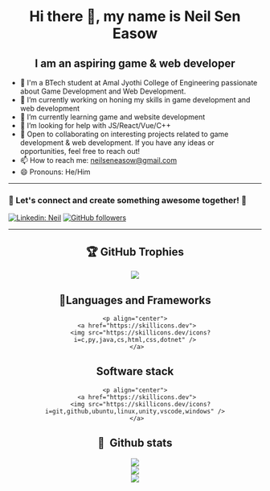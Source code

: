 <h1 align="center">Hi there 👋, my name is Neil Sen Easow</h1>
<h2 align="center">I am an aspiring game & web developer</h2>


- 👀 I'm a BTech student at Amal Jyothi College of Engineering passionate about Game Development and Web Development.
- 🔭 I’m currently working on honing my skills in game development and web development  
- 🌱 I’m currently learning game and website development 
- 🤔 I’m looking for help with JS/React/Vue/C++
- 💞️ Open to collaborating on interesting projects related to game development & web development. If you have any ideas or opportunities, feel free to reach out!
- 📫 How to reach me: neilseneasow@gmail.com 
- 😄 Pronouns: He/Him

<hr />

<h3> 🌟 Let's connect and create something awesome together! 🚀 </h3>

[![Linkedin: Neil](https://img.shields.io/badge/LinkedIn-0077B5?style=for-the-badge&logo=linkedin&logoColor=white&link=)](https://www.linkedin.com/in/neil-sen-easow-973606258/)
[![GitHub followers](https://img.shields.io/badge/GitHub-100000?style=for-the-badge&logo=github&logoColor=white)](https://github.com/NeilSenEasow)
<hr />

<div align="center">
 
   ## 🏆 GitHub Trophies
   ![](https://github-profile-trophy.vercel.app/?username=neilseneasow&theme=radical&no-frame=false&no-bg=true&margin-w=4)
   
   ## 💬Languages and Frameworks
    <p align="center">
     <a href="https://skillicons.dev">
       <img src="https://skillicons.dev/icons?i=c,py,java,cs,html,css,dotnet" />
     </a>
   </p>
   
   ## Software stack
    <p align="center">
     <a href="https://skillicons.dev">
       <img src="https://skillicons.dev/icons?i=git,github,ubuntu,linux,unity,vscode,windows" />
     </a>
   </p>
   
             
             
             
   
   ## 🧰 &nbsp;Github stats
   ![](https://github-readme-stats-alpha-snowy-32.vercel.app/api?username=neilseneasow&theme=merko&hide_border=false&include_all_commits=true&count_private=true)<br/>
   ![](https://github-readme-streak-stats.herokuapp.com/?user=neilseneasow&theme=radical&hide_border=false)<br/>
   ![](https://github-readme-stats-alpha-snowy-32.vercel.app/api/top-langs/username=neilseneasow&theme=merko&hide_border=false&include_all_commits=true&count_private=true&layout=compact&langs_count=8)

<div />

<!---
NeilSenEasow/NeilSenEasow is a ✨ special ✨ repository because its `README.md` (this file) appears on your GitHub profile.
You can click the Preview link to take a look at your changes.
--->
